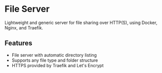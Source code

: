 # File Server

Lightweight and generic server for file sharing over HTTP(S), using Docker, Nginx, and Traefik.

## Features

- File server with automatic directory listing
- Supports any file type and folder structure
- HTTPS provided by Traefik and Let's Encrypt
